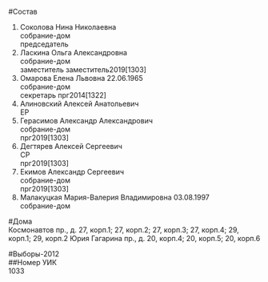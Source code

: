 #Состав  
1. Соколова Нина Николаевна  
    собрание-дом  
    председатель  
2. Ласкина Ольга Александровна  
    собрание-дом  
    заместитель заместитель2019[1303]  
3. Омарова Елена Львовна 22.06.1965  
    собрание-дом  
    секретарь прг2014[1322]  
4. Алиновский Алексей Анатольевич  
    ЕР  
5. Герасимов Александр Александрович  
    собрание-дом  
    прг2019[1303]  
6. Дегтярев Алексей Сергеевич  
    СР  
    прг2019[1303]  
7. Екимов Александр Сергеевич  
    собрание-дом  
    прг2019[1303]  
8. Малакуцкая Мария-Валерия Владимировна 03.08.1997  
    собрание-дом  
  
#Дома  
Космонавтов пр., д. 27, корп.1; 27, корп.2; 27, корп.З; 27, корп.4; 29, корп.1; 29, корп.2 Юрия Гагарина пр., д. 20, корп.4; 20, корп.5; 20, корп.6  
  
#Выборы-2012  
##Номер УИК  
1033  
